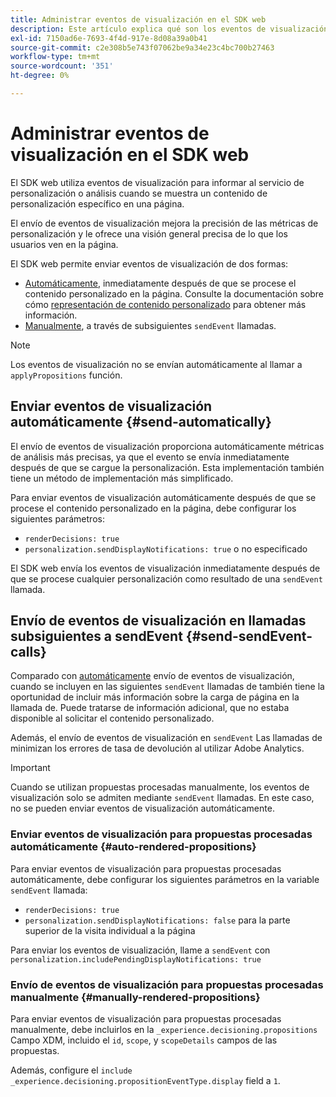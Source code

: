```yaml
---
title: Administrar eventos de visualización en el SDK web
description: Este artículo explica qué son los eventos de visualización y cómo puede utilizarlos en el SDK web.
exl-id: 7150ad6e-7693-4f4d-917e-8d08a39a0b41
source-git-commit: c2e308b5e743f07062be9a34e23c4bc700b27463
workflow-type: tm+mt
source-wordcount: '351'
ht-degree: 0%

---
```


# Administrar eventos de visualización en el SDK web

El SDK web utiliza eventos de visualización para informar al servicio de personalización o análisis cuando se muestra un contenido de personalización específico en una página.

El envío de eventos de visualización mejora la precisión de las métricas de personalización y le ofrece una visión general precisa de lo que los usuarios ven en la página.

El SDK web permite enviar eventos de visualización de dos formas:

* [Automáticamente](#send-automatically), inmediatamente después de que se procese el contenido personalizado en la página. Consulte la documentación sobre cómo [representación de contenido personalizado](rendering-personalization-content.md) para obtener más información.
* [Manualmente](#send-sendEvent-calls), a través de subsiguientes `sendEvent` llamadas.

>[!NOTE]
>
>Los eventos de visualización no se envían automáticamente al llamar a `applyPropositions` función.

## Enviar eventos de visualización automáticamente {#send-automatically}

El envío de eventos de visualización proporciona automáticamente métricas de análisis más precisas, ya que el evento se envía inmediatamente después de que se cargue la personalización. Esta implementación también tiene un método de implementación más simplificado.

Para enviar eventos de visualización automáticamente después de que se procese el contenido personalizado en la página, debe configurar los siguientes parámetros:

* `renderDecisions: true`
* `personalization.sendDisplayNotifications: true` o no especificado

El SDK web envía los eventos de visualización inmediatamente después de que se procese cualquier personalización como resultado de una `sendEvent` llamada.

## Envío de eventos de visualización en llamadas subsiguientes a sendEvent {#send-sendEvent-calls}

Comparado con [automáticamente](#send-automatically) envío de eventos de visualización, cuando se incluyen en las siguientes `sendEvent` llamadas de también tiene la oportunidad de incluir más información sobre la carga de página en la llamada de. Puede tratarse de información adicional, que no estaba disponible al solicitar el contenido personalizado.

Además, el envío de eventos de visualización en `sendEvent` Las llamadas de minimizan los errores de tasa de devolución al utilizar Adobe Analytics.

>[!IMPORTANT]
>
>Cuando se utilizan propuestas procesadas manualmente, los eventos de visualización solo se admiten mediante `sendEvent` llamadas. En este caso, no se pueden enviar eventos de visualización automáticamente.

### Enviar eventos de visualización para propuestas procesadas automáticamente {#auto-rendered-propositions}

Para enviar eventos de visualización para propuestas procesadas automáticamente, debe configurar los siguientes parámetros en la variable `sendEvent` llamada:

* `renderDecisions: true`
* `personalization.sendDisplayNotifications: false` para la parte superior de la visita individual a la página

Para enviar los eventos de visualización, llame a `sendEvent` con `personalization.includePendingDisplayNotifications: true`

### Envío de eventos de visualización para propuestas procesadas manualmente {#manually-rendered-propositions}

Para enviar eventos de visualización para propuestas procesadas manualmente, debe incluirlos en la `_experience.decisioning.propositions` Campo XDM, incluido el `id`, `scope`, y `scopeDetails` campos de las propuestas.

Además, configure el `include _experience.decisioning.propositionEventType.display` field a `1`.
